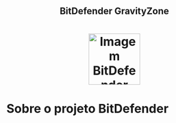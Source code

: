 <!-- Title -->

<p align="center">
  <h2 align="center">BitDefender GravityZone</h2>
  <h1 align="center"><img src="https://static-00.iconduck.com/assets.00/bitdefender-icon-2048x2048-7jlpf8mf.png" alt="Imagem BitDefender" width="120"></h1>


  # Sobre o projeto BitDefender